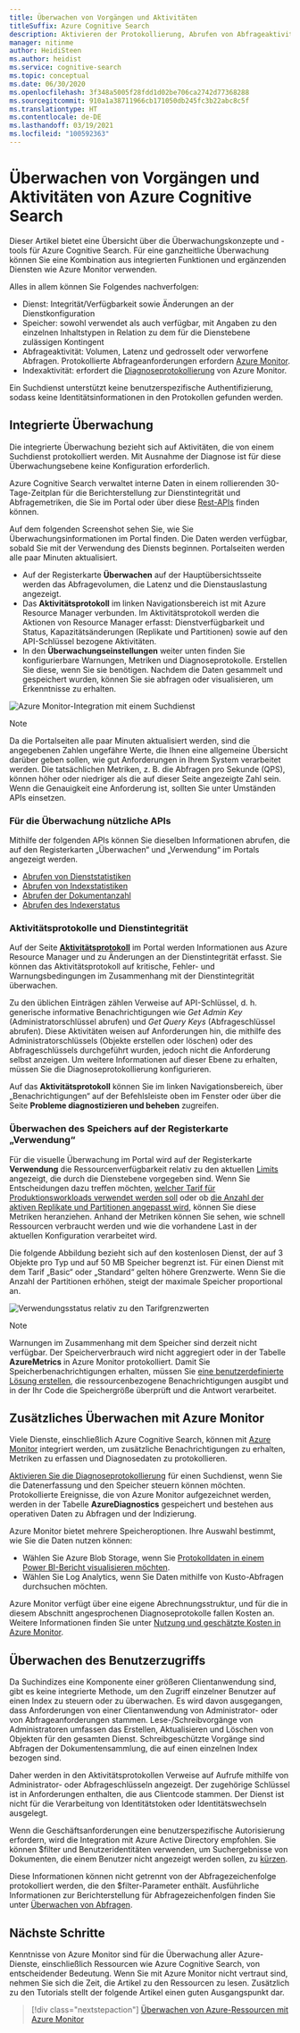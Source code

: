 ```yaml
---
title: Überwachen von Vorgängen und Aktivitäten
titleSuffix: Azure Cognitive Search
description: Aktivieren der Protokollierung, Abrufen von Abfrageaktivitätsmetriken, der Ressourcennutzung und anderer Daten von einem Dienst der kognitiven Azure-Suche.
manager: nitinme
author: HeidiSteen
ms.author: heidist
ms.service: cognitive-search
ms.topic: conceptual
ms.date: 06/30/2020
ms.openlocfilehash: 3f348a5005f28fdd1d02be706ca2742d77368288
ms.sourcegitcommit: 910a1a38711966cb171050db245fc3b22abc8c5f
ms.translationtype: HT
ms.contentlocale: de-DE
ms.lasthandoff: 03/19/2021
ms.locfileid: "100592363"
---
```

# <a name="monitor-operations-and-activity-of-azure-cognitive-search"></a>Überwachen von Vorgängen und Aktivitäten von Azure Cognitive Search

Dieser Artikel bietet eine Übersicht über die Überwachungskonzepte und -tools für Azure Cognitive Search. Für eine ganzheitliche Überwachung können Sie eine Kombination aus integrierten Funktionen und ergänzenden Diensten wie Azure Monitor verwenden.

Alles in allem können Sie Folgendes nachverfolgen:

* Dienst: Integrität/Verfügbarkeit sowie Änderungen an der Dienstkonfiguration
* Speicher: sowohl verwendet als auch verfügbar, mit Angaben zu den einzelnen Inhaltstypen in Relation zu dem für die Dienstebene zulässigen Kontingent
* Abfrageaktivität: Volumen, Latenz und gedrosselt oder verworfene Abfragen. Protokollierte Abfrageanforderungen erfordern [Azure Monitor](#add-azure-monitor).
* Indexaktivität: erfordert die [Diagnoseprotokollierung](#add-azure-monitor) von Azure Monitor.

Ein Suchdienst unterstützt keine benutzerspezifische Authentifizierung, sodass keine Identitätsinformationen in den Protokollen gefunden werden.

## <a name="built-in-monitoring"></a>Integrierte Überwachung

Die integrierte Überwachung bezieht sich auf Aktivitäten, die von einem Suchdienst protokolliert werden. Mit Ausnahme der Diagnose ist für diese Überwachungsebene keine Konfiguration erforderlich.

Azure Cognitive Search verwaltet interne Daten in einem rollierenden 30-Tage-Zeitplan für die Berichterstellung zur Dienstintegrität und Abfragemetriken, die Sie im Portal oder über diese [Rest-APIs](#monitoring-apis) finden können.

Auf dem folgenden Screenshot sehen Sie, wie Sie Überwachungsinformationen im Portal finden. Die Daten werden verfügbar, sobald Sie mit der Verwendung des Diensts beginnen. Portalseiten werden alle paar Minuten aktualisiert.

* Auf der Registerkarte **Überwachen** auf der Hauptübersichtsseite werden das Abfragevolumen, die Latenz und die Dienstauslastung angezeigt.
* Das **Aktivitätsprotokoll** im linken Navigationsbereich ist mit Azure Resource Manager verbunden. Im Aktivitätsprotokoll werden die Aktionen von Resource Manager erfasst: Dienstverfügbarkeit und Status, Kapazitätsänderungen (Replikate und Partitionen) sowie auf den API-Schlüssel bezogene Aktivitäten.
* In den **Überwachungseinstellungen** weiter unten finden Sie konfigurierbare Warnungen, Metriken und Diagnoseprotokolle. Erstellen Sie diese, wenn Sie sie benötigen. Nachdem die Daten gesammelt und gespeichert wurden, können Sie sie abfragen oder visualisieren, um Erkenntnisse zu erhalten.

![Azure Monitor-Integration mit einem Suchdienst](./media/search-monitor-usage/azure-monitor-search.png
 "Azure Monitor-Integration mit einem Suchdienst")

> [!NOTE]
> Da die Portalseiten alle paar Minuten aktualisiert werden, sind die angegebenen Zahlen ungefähre Werte, die Ihnen eine allgemeine Übersicht darüber geben sollen, wie gut Anforderungen in Ihrem System verarbeitet werden. Die tatsächlichen Metriken, z. B. die Abfragen pro Sekunde (QPS), können höher oder niedriger als die auf dieser Seite angezeigte Zahl sein. Wenn die Genauigkeit eine Anforderung ist, sollten Sie unter Umständen APIs einsetzen.

<a name="monitoring-apis"> </a>

### <a name="apis-useful-for-monitoring"></a>Für die Überwachung nützliche APIs

Mithilfe der folgenden APIs können Sie dieselben Informationen abrufen, die auf den Registerkarten „Überwachen“ und „Verwendung“ im Portals angezeigt werden.

* [Abrufen von Dienststatistiken](/rest/api/searchservice/get-service-statistics)
* [Abrufen von Indexstatistiken](/rest/api/searchservice/get-index-statistics)
* [Abrufen der Dokumentanzahl](/rest/api/searchservice/count-documents)
* [Abrufen des Indexerstatus](/rest/api/searchservice/get-indexer-status)

### <a name="activity-logs-and-service-health"></a>Aktivitätsprotokolle und Dienstintegrität

Auf der Seite [**Aktivitätsprotokoll**](../azure-monitor/essentials/activity-log.md#view-the-activity-log) im Portal werden Informationen aus Azure Resource Manager und zu Änderungen an der Dienstintegrität erfasst. Sie können das Aktivitätsprotokoll auf kritische, Fehler- und Warnungsbedingungen im Zusammenhang mit der Dienstintegrität überwachen.

Zu den üblichen Einträgen zählen Verweise auf API-Schlüssel, d. h. generische informative Benachrichtigungen wie *Get Admin Key* (Administratorschlüssel abrufen) und *Get Query Keys* (Abfrageschlüssel abrufen). Diese Aktivitäten weisen auf Anforderungen hin, die mithilfe des Administratorschlüssels (Objekte erstellen oder löschen) oder des Abfrageschlüssels durchgeführt wurden, jedoch nicht die Anforderung selbst anzeigen. Um weitere Informationen auf dieser Ebene zu erhalten, müssen Sie die Diagnoseprotokollierung konfigurieren.

Auf das **Aktivitätsprotokoll** können Sie im linken Navigationsbereich, über „Benachrichtigungen“ auf der Befehlsleiste oben im Fenster oder über die Seite **Probleme diagnostizieren und beheben** zugreifen.

### <a name="monitor-storage-in-the-usage-tab"></a>Überwachen des Speichers auf der Registerkarte „Verwendung“

Für die visuelle Überwachung im Portal wird auf der Registerkarte **Verwendung** die Ressourcenverfügbarkeit relativ zu den aktuellen [Limits](search-limits-quotas-capacity.md) angezeigt, die durch die Dienstebene vorgegeben sind. Wenn Sie Entscheidungen dazu treffen möchten, [welcher Tarif für Produktionsworkloads verwendet werden soll](search-sku-tier.md) oder ob [die Anzahl der aktiven Replikate und Partitionen angepasst wird](search-capacity-planning.md), können Sie diese Metriken heranziehen. Anhand der Metriken können Sie sehen, wie schnell Ressourcen verbraucht werden und wie die vorhandene Last in der aktuellen Konfiguration verarbeitet wird.

Die folgende Abbildung bezieht sich auf den kostenlosen Dienst, der auf 3 Objekte pro Typ und auf 50 MB Speicher begrenzt ist. Für einen Dienst mit dem Tarif „Basic“ oder „Standard“ gelten höhere Grenzwerte. Wenn Sie die Anzahl der Partitionen erhöhen, steigt der maximale Speicher proportional an.

![Verwendungsstatus relativ zu den Tarifgrenzwerten](./media/search-monitor-usage/usage-tab.png
 "Verwendungsstatus relativ zu den Tarifgrenzwerten")

> [!NOTE]
> Warnungen im Zusammenhang mit dem Speicher sind derzeit nicht verfügbar. Der Speicherverbrauch wird nicht aggregiert oder in der Tabelle **AzureMetrics** in Azure Monitor protokolliert. Damit Sie Speicherbenachrichtigungen erhalten, müssen Sie [eine benutzerdefinierte Lösung erstellen](../azure-monitor/insights/solutions.md), die ressourcenbezogene Benachrichtigungen ausgibt und in der Ihr Code die Speichergröße überprüft und die Antwort verarbeitet.

<a name="add-azure-monitor"></a>

## <a name="add-on-monitoring-with-azure-monitor"></a>Zusätzliches Überwachen mit Azure Monitor

Viele Dienste, einschließlich Azure Cognitive Search, können mit [Azure Monitor](../azure-monitor/index.yml) integriert werden, um zusätzliche Benachrichtigungen zu erhalten, Metriken zu erfassen und Diagnosedaten zu protokollieren. 

[Aktivieren Sie die Diagnoseprotokollierung](search-monitor-logs.md) für einen Suchdienst, wenn Sie die Datenerfassung und den Speicher steuern können möchten. Protokollierte Ereignisse, die von Azure Monitor aufgezeichnet werden, werden in der Tabelle **AzureDiagnostics** gespeichert und bestehen aus operativen Daten zu Abfragen und der Indizierung.

Azure Monitor bietet mehrere Speicheroptionen. Ihre Auswahl bestimmt, wie Sie die Daten nutzen können:

* Wählen Sie Azure Blob Storage, wenn Sie [Protokolldaten in einem Power BI-Bericht visualisieren möchten](search-monitor-logs-powerbi.md).
* Wählen Sie Log Analytics, wenn Sie Daten mithilfe von Kusto-Abfragen durchsuchen möchten.

Azure Monitor verfügt über eine eigene Abrechnungsstruktur, und für die in diesem Abschnitt angesprochenen Diagnoseprotokolle fallen Kosten an. Weitere Informationen finden Sie unter [Nutzung und geschätzte Kosten in Azure Monitor](../azure-monitor//usage-estimated-costs.md).

## <a name="monitor-user-access"></a>Überwachen des Benutzerzugriffs

Da Suchindizes eine Komponente einer größeren Clientanwendung sind, gibt es keine integrierte Methode, um den Zugriff einzelner Benutzer auf einen Index zu steuern oder zu überwachen. Es wird davon ausgegangen, dass Anforderungen von einer Clientanwendung von Administrator- oder von Abfrageanforderungen stammen. Lese-/Schreibvorgänge von Administratoren umfassen das Erstellen, Aktualisieren und Löschen von Objekten für den gesamten Dienst. Schreibgeschützte Vorgänge sind Abfragen der Dokumentensammlung, die auf einen einzelnen Index bezogen sind. 

Daher werden in den Aktivitätsprotokollen Verweise auf Aufrufe mithilfe von Administrator- oder Abfrageschlüsseln angezeigt. Der zugehörige Schlüssel ist in Anforderungen enthalten, die aus Clientcode stammen. Der Dienst ist nicht für die Verarbeitung von Identitätstoken oder Identitätswechseln ausgelegt.

Wenn die Geschäftsanforderungen eine benutzerspezifische Autorisierung erfordern, wird die Integration mit Azure Active Directory empfohlen. Sie können $filter und Benutzeridentitäten verwenden, um Suchergebnisse von Dokumenten, die einem Benutzer nicht angezeigt werden sollen, zu [kürzen](search-security-trimming-for-azure-search-with-aad.md). 

Diese Informationen können nicht getrennt von der Abfragezeichenfolge protokolliert werden, die den $filter-Parameter enthält. Ausführliche Informationen zur Berichterstellung für Abfragezeichenfolgen finden Sie unter [Überwachen von Abfragen](search-monitor-queries.md).

## <a name="next-steps"></a>Nächste Schritte

Kenntnisse von Azure Monitor sind für die Überwachung aller Azure-Dienste, einschließlich Ressourcen wie Azure Cognitive Search, von entscheidender Bedeutung. Wenn Sie mit Azure Monitor nicht vertraut sind, nehmen Sie sich die Zeit, die Artikel zu den Ressourcen zu lesen. Zusätzlich zu den Tutorials stellt der folgende Artikel einen guten Ausgangspunkt dar.

> [!div class="nextstepaction"]
> [Überwachen von Azure-Ressourcen mit Azure Monitor](../azure-monitor/essentials/monitor-azure-resource.md)
